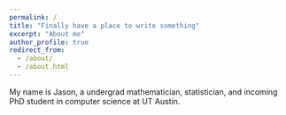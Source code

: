 ```yaml
---
permalink: /
title: "Finally have a place to write something"
excerpt: "About me"
author_profile: true
redirect_from: 
  - /about/
  - /about.html
---
```


My name is Jason, a undergrad mathematician, statistician, and incoming PhD student in computer science at UT Austin.

